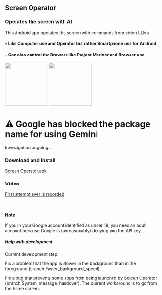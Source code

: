## Screen Operator
### Operates the screen with AI
This Android app operates the screen with commands from vision LLMs



#### • Like Computer use and Operator but rather Smartphone use for Android

#### • Can also control the Browser like Project Mariner and Browser use

<img src="https://github.com/Android-PowerUser/Screen_Operator/blob/main/Screenshot_20250526-192615_Screen%20Operator.png" alt="" width="141"/> <img src="https://github.com/Android-PowerUser/Screen_Operator/blob/main/Screenshot_20250521-095334_Screen%20Operator.png" alt="" width="141"/>

# ⚠️ Google has blocked the package name for using Gemini

Investigation ongoing...


### Download and install
[Screen Operator.apk](https://github.com/Android-PowerUser/Screen_Operator/releases/download/v2025.6.21/ScreenOperator.apk) 


### Video
[First attempt ever is recorded](https://m.youtube.com/watch?v=o095RSFXJuc)

<br/>

#### Note

If you in your Google account identified as under 18, you need an adult account because Google is (unreasonably) denying you the API key.

##### Help with development

Current development step:

Fix a problem that the app is slower in the background than in the foreground (branch Faster_background_speed).

Fix a bug that prevents some apps from being launched by Screen Operator (branch System_message_handover). The current workaround is to go from the home screen.
